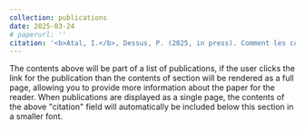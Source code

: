 ```yaml
---
collection: publications
date: 2025-03-24
# paperurl: ''
citation: '<b>Atal, I.</b>, Dessus, P. (2025, in press). Comment les communautés d’amélioration en réseau créent et diffusent des connaissances à propos des pratiques éducatives ? <i>Éducation & Didactique</i>, 19-3, XX-XX. Rennes : Presses universitaires de Rennes.'
---
```


The contents above will be part of a list of publications, if the user clicks the link for the publication than the contents of section will be rendered as a full page, allowing you to provide more information about the paper for the reader. When publications are displayed as a single page, the contents of the above "citation" field will automatically be included below this section in a smaller font.

